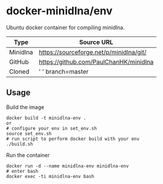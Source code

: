 # docker-minidlna/env

Ubuntu docker container for compiling minidlna.

Type      | Source URL
---       | ---
Minidlna  | https://sourceforge.net/p/minidlna/git/
GitHub    | https://github.com/PaulChanHK/minidlna
Cloned    | ' ' branch=master

Usage
---------------

Build the image
```
docker build -t minidlna-env .
or
# configure your env in set_env.sh
source set_env.sh
# run script to perform docker build with your env
./build.sh
```

Run the container
```
docker run -d --name minidlna-env minidlna-env
# enter bash
docker exec -ti minidlna-env bash
```
